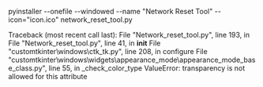 
pyinstaller --onefile --windowed --name "Network Reset Tool" --icon="icon.ico" network_reset_tool.py


Traceback (most recent call last):
  File "Network_reset_tool.py", line 193, in <module>
  File "Network_reset_tool.py", line 41, in __init__
  File "customtkinter\windows\ctk_tk.py", line 208, in configure
  File "customtkinter\windows\widgets\appearance_mode\appearance_mode_base_class.py", line 55, in _check_color_type
ValueError: transparency is not allowed for this attribute
